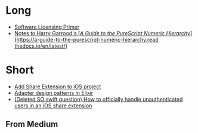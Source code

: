 Long
====
+ [Software Licensing Primer](https://toraritte.github.io/software-licensing-a-primer/)
+ [ Notes to Harry Garrood's [*A Guide to the PureScript Numeric Hierarchy*](https://a-guide-to-the-purescript-numeric-hierarchy.read thedocs.io/en/latest/) ](long/purescript-numeric-hierarchy-guide_out/index.html)

Short
=====
+ [Add Share Extension to iOS project](add-share-extension-to-ios-project.md)
+ [Adapter design patterns in Elixir](adapter-design-patterns-in-elixir.md)
+ [(Deleted SO swift question) How to officially handle unauthenticated users in an iOS share extension](deleted-how-to-officially-handle-unauthenticated-users-in-an-iOS-share-extension.htm)

From Medium
-----------
